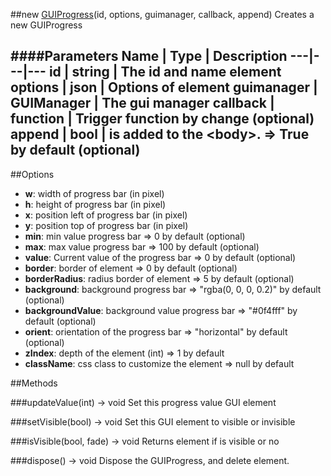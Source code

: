 ##new [GUIProgress](#)(id, options, guimanager, callback, append)
Creates a new GUIProgress

####Parameters
Name | Type | Description
---|---|---
**id** | string | The id and name element
**options** | json | Options of element
**guimanager** | GUIManager | The gui manager
**callback** | function | Trigger function by change (optional)
**append** | bool | is added to the &lt;body&gt;. =&gt; True by default (optional)
---

##Options

* **w**: width of progress bar (in pixel)
* **h**: height of progress bar (in pixel)
* **x**: position left of progress bar (in pixel)
* **y**: position top of progress bar (in pixel)
* **min**: min value progress bar =&gt; 0 by default (optional)
* **max**: max value progress bar =&gt; 100 by default (optional)
* **value**: Current value of the progress bar =&gt; 0 by default (optional)
* **border**: border of element =&gt; 0 by default (optional)
* **borderRadius**: radius border of element =&gt; 5 by default (optional)
* **background**: background progress bar  =&gt; "rgba(0, 0, 0, 0.2)" by default (optional)
* **backgroundValue**:  background value progress bar  =&gt; "#0f4fff" by default (optional)
* **orient**: orientation of the progress bar =&gt; "horizontal" by default (optional)
* **zIndex**: depth of the element (int) =&gt; 1 by default
* **className**: css class to customize the element =&gt; null by default

##Methods

###updateValue(int) → void
Set this progress value GUI element 

###setVisible(bool) → void
Set this GUI element to visible or invisible

###isVisible(bool, fade) → void
Returns element if is visible or no

###dispose() → void
Dispose the GUIProgress, and delete element.

